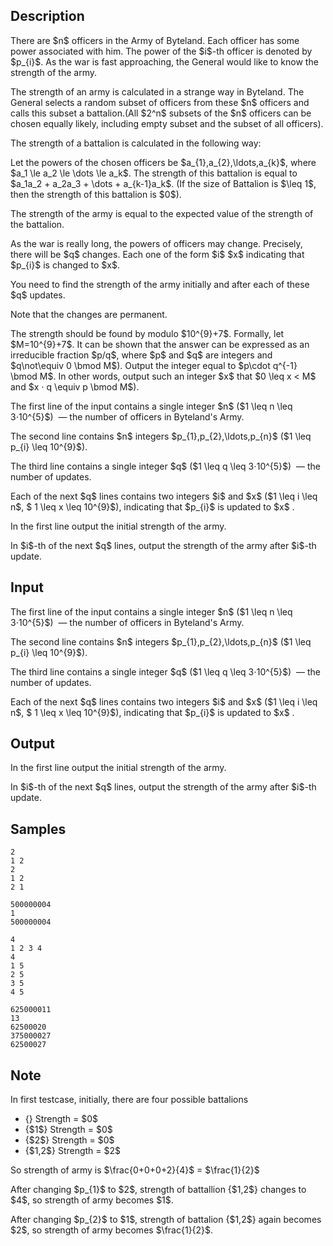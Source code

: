 ## Description

<div><p>There are $n$ officers in the Army of Byteland. Each officer has some power associated with him. The power of the $i$-th officer is denoted by $p_{i}$. As the war is fast approaching, the General would like to know the strength of the army.</p><p>The strength of an army is calculated in a strange way in Byteland. The General selects a random subset of officers from these $n$ officers and calls this subset a battalion.(All $2^n$ subsets of the $n$ officers can be chosen equally likely, including empty subset and the subset of all officers).</p><p>The strength of a battalion is calculated in the following way:</p><p>Let the powers of the chosen officers be $a_{1},a_{2},\ldots,a_{k}$, where $a_1 \le a_2 \le \dots \le a_k$. The strength of this battalion is equal to $a_1a_2 + a_2a_3 + \dots + a_{k-1}a_k$. (If the size of Battalion is $\leq 1$, then the strength of this battalion is $0$).</p><p>The strength of the army is equal to the expected value of the strength of the battalion.</p><p>As the war is really long, the powers of officers may change. Precisely, there will be $q$ changes. Each one of the form $i$ $x$ indicating that $p_{i}$ is changed to $x$.</p><p>You need to find the strength of the army initially and after each of these $q$ updates.</p><p>Note that the changes are permanent.</p><p>The strength should be found by modulo $10^{9}+7$. Formally, let $M=10^{9}+7$. It can be shown that the answer can be expressed as an irreducible fraction $p/q$, where $p$ and $q$ are integers and $q\not\equiv 0 \bmod M$). Output the integer equal to $p\cdot q^{-1} \bmod M$. In other words, output such an integer $x$ that $0 \leq x &lt; M$ and $x ⋅ q \equiv p \bmod M$).</p></div><div class="input-specification"><p>The first line of the input contains a single integer $n$ ($1 \leq n \leq 3⋅10^{5}$) &nbsp;— the number of officers in Byteland's Army.</p><p>The second line contains $n$ integers $p_{1},p_{2},\ldots,p_{n}$ ($1 \leq p_{i} \leq 10^{9}$).</p><p>The third line contains a single integer $q$ ($1 \leq q \leq 3⋅10^{5}$) &nbsp;— the number of updates.</p><p>Each of the next $q$ lines contains two integers $i$ and $x$ ($1 \leq i \leq n$, $ 1 \leq x \leq 10^{9}$), indicating that $p_{i}$ is updated to $x$ .</p></div><div class="output-specification"><p>In the first line output the initial strength of the army.</p><p>In $i$-th of the next $q$ lines, output the strength of the army after $i$-th update.</p></div>

## Input

<p>The first line of the input contains a single integer $n$ ($1 \leq n \leq 3⋅10^{5}$) &nbsp;— the number of officers in Byteland's Army.</p><p>The second line contains $n$ integers $p_{1},p_{2},\ldots,p_{n}$ ($1 \leq p_{i} \leq 10^{9}$).</p><p>The third line contains a single integer $q$ ($1 \leq q \leq 3⋅10^{5}$) &nbsp;— the number of updates.</p><p>Each of the next $q$ lines contains two integers $i$ and $x$ ($1 \leq i \leq n$, $ 1 \leq x \leq 10^{9}$), indicating that $p_{i}$ is updated to $x$ .</p>

## Output

<p>In the first line output the initial strength of the army.</p><p>In $i$-th of the next $q$ lines, output the strength of the army after $i$-th update.</p>

## Samples

```input1
2
1 2
2
1 2
2 1
```

```output1
500000004
1
500000004
```






```input2
4
1 2 3 4
4
1 5
2 5
3 5
4 5
```

```output2
625000011
13
62500020
375000027
62500027
```




## Note

<p>In first testcase, initially, there are four possible battalions </p><ul> <li> {} Strength = $0$ </li><li> {$1$} Strength = $0$ </li><li> {$2$} Strength = $0$ </li><li> {$1,2$} Strength = $2$ </li></ul> So strength of army is $\frac{0+0+0+2}{4}$ = $\frac{1}{2}$<p>After changing $p_{1}$ to $2$, strength of battallion {$1,2$} changes to $4$, so strength of army becomes $1$.</p><p>After changing $p_{2}$ to $1$, strength of battalion {$1,2$} again becomes $2$, so strength of army becomes $\frac{1}{2}$.</p>
